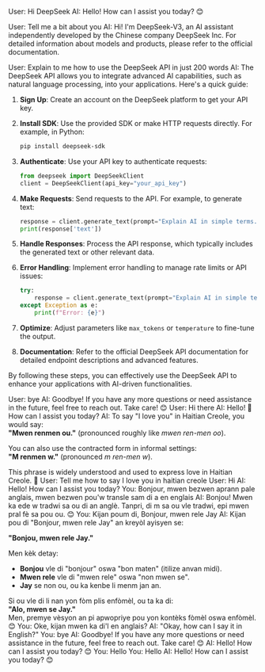 
 User: Hi DeepSeek
 AI: Hello! How can I assist you today? 😊

 User: Tell me a bit about you
 AI: Hi! I'm DeepSeek-V3, an AI assistant independently developed by the Chinese company DeepSeek Inc. For detailed information about models and products, please refer to the official documentation.
 
 User: Explain to me how to use the DeepSeek API in just 200 words
 AI: The DeepSeek API allows you to integrate advanced AI capabilities, such as natural language processing, into your applications. Here's a quick guide:

1. **Sign Up**: Create an account on the DeepSeek platform to get your API key.

2. **Install SDK**: Use the provided SDK or make HTTP requests directly. For example, in Python:
   ```bash
   pip install deepseek-sdk
   ```

3. **Authenticate**: Use your API key to authenticate requests:
   ```python
   from deepseek import DeepSeekClient
   client = DeepSeekClient(api_key="your_api_key")
   ```

4. **Make Requests**: Send requests to the API. For example, to generate text:
   ```python
   response = client.generate_text(prompt="Explain AI in simple terms.")
   print(response['text'])
   ```

5. **Handle Responses**: Process the API response, which typically includes the generated text or other relevant data.

6. **Error Handling**: Implement error handling to manage rate limits or API issues:
   ```python
   try:
       response = client.generate_text(prompt="Explain AI in simple terms.")
   except Exception as e:
       print(f"Error: {e}")
   ```

7. **Optimize**: Adjust parameters like `max_tokens` or `temperature` to fine-tune the output.

8. **Documentation**: Refer to the official DeepSeek API documentation for detailed endpoint descriptions and advanced features.

By following these steps, you can effectively use the DeepSeek API to enhance your applications with AI-driven functionalities.

User: bye
AI: Goodbye! If you have any more questions or need assistance in the future, feel free to reach out. Take care! 😊
 User: Hi there
 AI: Hello! 👋 How can I assist you today?
 AI: To say "I love you" in Haitian Creole, you would say:  
**"Mwen renmen ou."** (pronounced roughly like *mwen ren-men oo*).  

You can also use the contracted form in informal settings:  
**"M renmen w."** (pronounced *m ren-men w*).  

This phrase is widely understood and used to express love in Haitian Creole. 💖
 User: Tell me how to say I love you in haitian creole
 User: Hi
 AI: Hello! How can I assist you today?
 You: Bonjour, mwen bezwen aprann pale anglais, mwen bezwen pou'w transle sam di a en englais
AI: Bonjou! Mwen ka ede w tradwi sa ou di an anglè. Tanpri, di m sa ou vle tradwi, epi mwen pral fè sa pou ou. 😊
 You: Kijan poum di, Bonjour, mwen rele Jay
AI: Kijan pou di "Bonjour, mwen rele Jay" an kreyòl ayisyen se:

**"Bonjou, mwen rele Jay."**

Men kèk detay:
- **Bonjou** vle di "bonjour" oswa "bon maten" (itilize anvan midi).
- **Mwen rele** vle di "mwen rele" oswa "non mwen se".
- **Jay** se non ou, ou ka kenbe li menm jan an.

Si ou vle di li nan yon fòm plis enfòmèl, ou ta ka di:  
**"Alo, mwen se Jay."**  
Men, premye vèsyon an pi apwopriye pou yon kontèks fòmèl oswa enfòmèl. 😊
 You: Oke, kijan mwen ka di'l en anglais?
AI: "Okay, how can I say it in English?"
 You: bye
AI: Goodbye! If you have any more questions or need assistance in the future, feel free to reach out. Take care! 😊
AI: Hello! How can I assist you today? 😊
 You: Hello
 You: Hello
AI: Hello! How can I assist you today? 😊